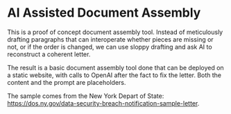 # AI Assisted Document Assembly

This is a proof of concept document assembly tool.  Instead of meticulously drafting paragraphs that can interoperate whether pieces are missing or not, or if the order is changed, we can use sloppy drafting and ask AI to reconstruct a coherent letter.

The result is a basic document assembly tool done that can be deployed on a static website, with calls to OpenAI after the fact to fix the letter.  Both the content and the prompt are placeholders.

The sample comes from the New York Depart of State: https://dos.ny.gov/data-security-breach-notification-sample-letter.